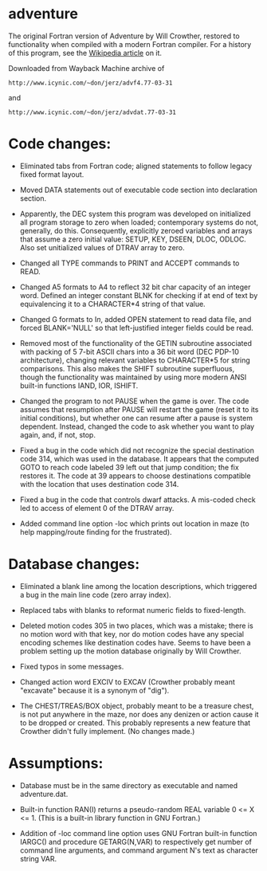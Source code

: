 # adventure

The original Fortran version of Adventure by Will Crowther, restored to
functionality when compiled with a modern Fortran compiler.  For a history of
this program, see the
[Wikipedia article](https://en.wikipedia.org/wiki/Colossal_Cave_Adventure)
on it.

Downloaded from Wayback Machine archive of

```
http://www.icynic.com/~don/jerz/advf4.77-03-31
```
and
```
http://www.icynic.com/~don/jerz/advdat.77-03-31
```

# Code changes:

- Eliminated tabs from Fortran code; aligned statements to follow legacy
  fixed format layout.

- Moved DATA statements out of executable code section into declaration section.

- Apparently, the DEC system this program was developed on initialized all
  program storage to zero when loaded; contemporary systems do not, generally,
  do this.  Consequently, explicitly zeroed variables and arrays that assume a
  zero initial value: SETUP, KEY, DSEEN, DLOC, ODLOC.  Also set unitialized
  values of DTRAV array to zero.

- Changed all TYPE commands to PRINT and ACCEPT commands to READ.

- Changed A5 formats to A4 to reflect 32 bit char capacity of an integer word.
  Defined an integer constant BLNK for checking if at end of text by
  equivalencing it to a CHARACTER*4 string of that value.

- Changed G formats to I<i>n</i>, added OPEN statement to read data file, and
  forced BLANK='NULL' so that left-justified integer fields could be read.

- Removed most of the functionality of the GETIN subroutine associated with
  packing of 5 7-bit ASCII chars into a 36 bit word (DEC PDP-10 architecture),
  changing relevant variables to CHARACTER*5 for string comparisons.  This also
  makes the SHIFT subroutine superfluous, though the functionality was
  maintained by using more modern ANSI built-in functions IAND, IOR, ISHIFT.

- Changed the program to not PAUSE when the game is over.  The code assumes that
  resumption after PAUSE will restart the game (reset it to its initial
  conditions), but whether one can resume after a pause is system dependent.
  Instead, changed the code to ask whether you want to play again, and, if not,
  stop.

- Fixed a bug in the code which did not recognize the special destination code
  314, which was used in the database.  It appears that the computed GOTO to
  reach code labeled 39 left out that jump condition; the fix restores it.  The
  code at 39 appears to choose destinations compatible with the location that
  uses destination code 314.

- Fixed a bug in the code that controls dwarf attacks.  A mis-coded check led
  to access of element 0 of the DTRAV array.

- Added command line option -loc which prints out location in maze (to help
  mapping/route finding for the frustrated).

# Database changes:

- Eliminated a blank line among the location descriptions, which triggered
  a bug in the main line code (zero array index).

- Replaced tabs with blanks to reformat numeric fields to fixed-length.

- Deleted motion codes 305 in two places, which was a mistake; there is no
  motion word with that key, nor do motion codes have any special encoding
  schemes like destination codes have.  Seems to have been a problem setting up
  the motion database originally by Will Crowther.

- Fixed typos in some messages.

- Changed action word EXCIV to EXCAV (Crowther probably meant "excavate" because
  it is a synonym of "dig").

- The CHEST/TREAS/BOX object, probably meant to be a treasure
  chest, is not put anywhere in the maze, nor does any denizen or action cause
  it to be dropped or created.  This probably represents a new feature that
  Crowther didn't fully implement.  (No changes made.)

# Assumptions:

- Database must be in the same directory as executable and named adventure.dat.

- Built-in function RAN(I) returns a pseudo-random REAL variable 0 <= X <= 1.
  (This is a built-in library function in GNU Fortran.)

- Addition of -loc command line option uses GNU Fortran built-in function
  IARGC() and procedure GETARG(N,VAR) to respectively get number of command
  line arguments, and command argument N's text as character string VAR.
